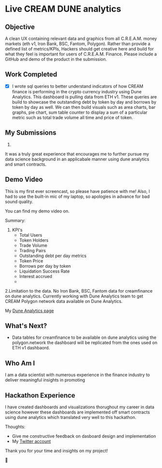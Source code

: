 # Live CREAM DUNE analytics

## Objective
A clean UX containing relevant data and graphics from all C.R.E.A.M. money markets (eth v1, Iron Bank, BSC, Fantom, Polygon). Rather than provide a defined list of metrics/KPIs, Hackers should get creative here and build for what they feel is important for users of C.R.E.A.M. Finance. Please include a GitHub and demo of the product in the submission.

## Work Completed
- [x] I wrote sql queries to better understand indicators of how CREAM finance is performing in the crypto currency industry using Dune Analytics. This dashboard is pulling data from ETH v1. These queries are build to showcase the outstanding debt by token by day and borrows by token by day as well. We can then build visuals such as area charts, bar graphs, pie chart, sum table counter to display a sum of a particular metric such as total trade volume all time and price of token.

## My Submissions
1. 


It was a truly great experience that encourages me to further pursue my data science background in an applicabale manner using dune analytics and smart contracts. 

## Demo Video

This is my first ever screencast, so please have patience with me! Also, I had to use the built-in mic of my laptop, so apologies in advance for bad sound quality.

You can find my demo video on. 

Summary:
1. KPI's
	* Total Users
	* Token Holders
	* Trade Volume
	* Trading Pairs
	* Outstanding debt per day metrics
	* Token Price
	* Borrows per day by token
	* Liquidation Success Rate
	* Interest accrued
	* 
2.Limitation to the data. No Iron Bank, BSC, Fantom data for creamfinance on dune analytics. Currently working with Dune Analytics team to get CREAM Polygon network data available on Dune Analytics.

My [Dune Analytics page](https:)

## What's Next?
* Data tables for creamfinance to be available on dune analytics using the polygon.network the dashboard will be replicated from the ones used on ETH v1 dashbaord.

## Who Am I
I am a data scientist with numerous experience in the finance industry to deliver meaningful insights in promoting 

## Hackathon Experience
I have created dashboards and visualizations thorughout my career in data science however these dashboards are implemented off smart contracts using dune analytics which translated very well to this hackathon.

Thoughts:
- Give me constructive feedback on dasboard design and implementation
- My [Twitter account](https://twitter.com/Airbayer1)
 
Thank you for your time and insights on my project!

:pray:




